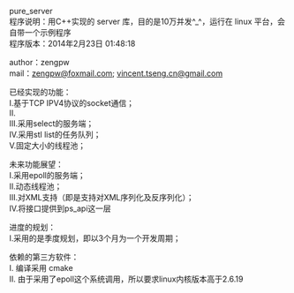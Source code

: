 pure_server<br />
程序说明：用C++实现的 server 库，目的是10万并发^_^，运行在 linux 平台，会自带一个示例程序<br />
程序版本：2014年2月23日 01:48:18

author：zengpw<br />
mail：zengpw@foxmail.com; vincent.tseng.cn@gmail.com<br />

已经实现的功能：<br />
Ⅰ.基于TCP IPV4协议的socket通信；<br />
Ⅱ.<br />
Ⅲ.采用select的服务端；<br />
Ⅳ.采用stl list的任务队列；<br />
Ⅴ.固定大小的线程池；<br />

未来功能展望：<br />
Ⅰ.采用epoll的服务端；<br />
Ⅱ.动态线程池；<br />
Ⅲ.对XML支持（即是支持对XML序列化及反序列化）；<br />
Ⅳ.将接口提供到ps_api这一层<br />

进度的规划：<br />
Ⅰ.采用的是季度规划，即以3个月为一个开发周期；<br />

依赖的第三方软件：<br />
Ⅰ. 编译采用 cmake <br />
Ⅱ. 由于采用了epoll这个系统调用，所以要求linux内核版本高于2.6.19 <br />

